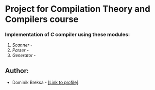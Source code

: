 # Project for Compilation Theory and Compilers course

### Implementation of *C* compiler using these modules:
1. *Scanner* - 
2. *Parser* - 
3. *Generator* - 


## Author:
- Dominik Breksa - [\[Link to profile\]](https://github.com/ForNeus57).
